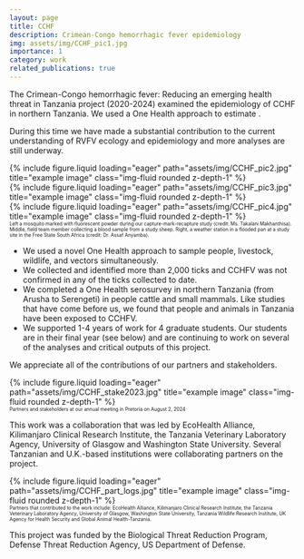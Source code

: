 ```yaml
---
layout: page
title: CCHF 
description: Crimean-Congo hemorrhagic fever epidemiology
img: assets/img/CCHF_pic1.jpg
importance: 1
category: work
related_publications: true
---
```

<style>
div.caption {
  font-size: 0.6em;
}
</style>


The Crimean-Congo hemorrhagic fever: Reducing an emerging health threat in Tanzania project (2020-2024) examined the epidemiology of CCHF in northern Tanzania. We used a One Health approach to estimate . 



During this time we have made a substantial contribution to the current understanding of RVFV ecology and epidemiology and more analyses are still underway.
<div class="row">
    <div class="col-sm mt-3 mt-md-0">
        {% include figure.liquid loading="eager" path="assets/img/CCHF_pic2.jpg" title="example image" class="img-fluid rounded z-depth-1" %}
    </div>
    <div class="col-sm mt-3 mt-md-0">
        {% include figure.liquid loading="eager" path="assets/img/CCHF_pic3.jpg" title="example image" class="img-fluid rounded z-depth-1" %}
    </div>
    <div class="col-sm mt-3 mt-md-0">
        {% include figure.liquid loading="eager" path="assets/img/CCHF_pic4.jpg" title="example image" class="img-fluid rounded z-depth-1" %}
    </div>
</div>
<div class="caption">
    Left a mosquito marked with fluorescent powder during our capture-mark-recapture study (credit: Ms. Takalani Makhanthisa). Middle, field team member collecting a blood sample from a study sheep. Right, a weather station in a flooded pan at a study site in the Free State South Africa (credit: Dr. Assaf Anyamba).
</div>

- We used a novel One Health approach to sample people, livestock, wildlife, and vectors simultaneously.
- We collected and identified more than 2,000 ticks and CCHFV was not confirmed in any of the ticks collected to date.
- We completed a One Health serosurvey in northern Tanzania (from Arusha to Serengeti) in people cattle and small mammals. Like studies that have come before us, we found that people and animals in Tanzania have been exposed to CCHFV. 
- We supported 1-4 years of work for 4 graduate students. Our students are in their final year (see below) and are continuing to work on several of the analyses and critical outputs of this project. 

We appreciate all of the contributions of our partners and stakeholders.

<div class="row">
    <div class="col-sm mt-3 mt-md-0">
        {% include figure.liquid loading="eager" path="assets/img/CCHF_stake2023.jpg" title="example image" class="img-fluid rounded z-depth-1" %}
    </div>
</div>
<div class="caption">
    Partners and stakeholders at our annual meeting in Pretoria on August 2, 2024
</div>

This work was a collaboration that was led by EcoHealth Alliance, Kilimanjaro Clinical Research Institute, the Tanzania Veterinary Laboratory Agency, University of Glasgow and Washington State University. Several Tanzanian and U.K.-based institutions were collaborating partners on the project.


<div class="row">
    <div class="col-sm mt-3 mt-md-0">
        {% include figure.liquid loading="eager" path="assets/img/CCHF_part_logs.jpg" title="example image" class="img-fluid rounded z-depth-1" %}
    </div>
</div>
<div class="caption">
    Partners that contributed to the work include: EcoHealth Alliance, Kilimanjaro Clinical Research Institute, the Tanzania Veterinary Laboratory Agency, University of Glasgow,  Washington State University, Tanzania Wildlife Research Institute, UK Agency for Health Security and Global Animal Health-Tanzania.
</div>

This project was funded by the Biological Threat Reduction Program, Defense Threat Reduction Agency, US Department of Defense.
